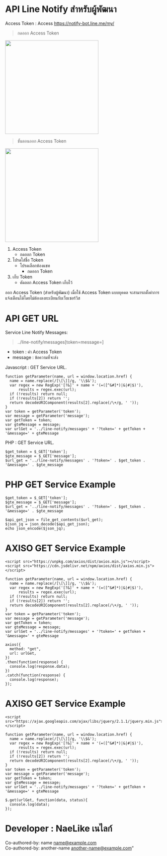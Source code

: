 # API Line Notify สำหรับผู้พัฒนา

Access Token : Access <https://notify-bot.line.me/my/>

> กดออก Access Token
<img src="http://img.in.th/images/dd97af925489ef681a30c86206e09b72.png" width="300" alt="">

> ขั้นตอนออก Access Token
<img src="http://img.in.th/images/05243311f1e21999f122941da036d0d3.png" width="300" alt="">

1. Access Token
   - กดออก Token
2. โปรดใส่ชื่อ Token
   - โปรดเลือกห้องแชท
     - กดออก Token
3. เก็บ Token
   - คัดลอก Access Token เก็บไว้

ออก Access Token (สำหรับผู้พัฒนา)
เมื่อใช้ Access Token แบบบุคคล จะสามารถตั้งค่าการแจ้งเตือนได้โดยไม่ต้องลงทะเบียนกับเว็บเซอร์วิส

# API GET URL

Service Line Notify Messages:
> ../line-notify/messages[token=message=]
- token : ค่า Access Token
- message : ข้อความที่จะส่ง

Javascript : GET Service URL.
```
function getParameter(name, url = window.location.href) {
  name = name.replace(/[\[\]]/g, '\\$&');
  var regex = new RegExp('[?&]' + name + '(=([^&#]*)|&|#|$)'),
      results = regex.exec(url);
  if (!results) return null;
  if (!results[2]) return '';
  return decodeURIComponent(results[2].replace(/\+/g, ' '));
}
var token = getParameter('token');
var message = getParameter('message');
var getToken = token;
var gteMessage = message;
var urlGet = '../line-notify/messages' + '?token=' + getToken + '&message=' + gteMessage
```
PHP : GET Service URL.
```
$get_token = $_GET['token'];
$gte_message = $_GET['message'];
$url_get = '../line-notify/messages' . '?token=' . $get_token . '&message=' . $gte_message
```

# PHP GET Service Example 
```
$get_token = $_GET['token'];
$gte_message = $_GET['message'];
$url_get = '../line-notify/messages' . '?token=' . $get_token . '&message=' . $gte_message
```
```
$api_get_json = file_get_contents($url_get);
$json_jq = json_decode($api_get_json);
echo json_encode($json_jq);
```

# AXISO GET Service Example 
```
<script src="https://unpkg.com/axios/dist/axios.min.js"></script>
<script src="https://cdn.jsdelivr.net/npm/axios/dist/axios.min.js"></script>
```
```
function getParameter(name, url = window.location.href) {
  name = name.replace(/[\[\]]/g, '\\$&');
  var regex = new RegExp('[?&]' + name + '(=([^&#]*)|&|#|$)'),
      results = regex.exec(url);
  if (!results) return null;
  if (!results[2]) return '';
  return decodeURIComponent(results[2].replace(/\+/g, ' '));
}
var token = getParameter('token');
var message = getParameter('message');
var getToken = token;
var gteMessage = message;
var urlGet = '../line-notify/messages' + '?token=' + getToken + '&message=' + gteMessage
```
```
axios({
  method: "get",
  url: urlGet,
})
.then(function(response) {
  console.log(response.data);
})
.catch(function(response) {
  console.log(response);
});
```

# AXISO GET Service Example 
```
<script src="https://ajax.googleapis.com/ajax/libs/jquery/2.1.1/jquery.min.js"></script>
```
```
function getParameter(name, url = window.location.href) {
  name = name.replace(/[\[\]]/g, '\\$&');
  var regex = new RegExp('[?&]' + name + '(=([^&#]*)|&|#|$)'),
      results = regex.exec(url);
  if (!results) return null;
  if (!results[2]) return '';
  return decodeURIComponent(results[2].replace(/\+/g, ' '));
}
var token = getParameter('token');
var message = getParameter('message');
var getToken = token;
var gteMessage = message;
var urlGet = '../line-notify/messages' + '?token=' + getToken + '&message=' + gteMessage
```
```
$.get(urlGet, function(data, status){
  console.log(data);
});
```

# Developer : NaeLike เนไลก์

Co-authored-by: name <name@example.com>
<br>
Co-authored-by: another-name <another-name@example.com>"
